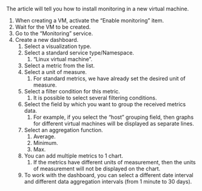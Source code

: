 The article will tell you how to install monitoring in a new virtual machine.

1. When creating a VM, activate the “Enable monitoring” item.
2. Wait for the VM to be created.
3. Go to the “Monitoring” service.
4. Create a new dashboard.
    1. Select a visualization type.
    2. Select a standard service type/Namespace.
        1. “Linux virtual machine”.
    3. Select a metric from the list.
    4. Select a unit of measure.
        1. For standard metrics, we have already set the desired unit of measure.
    5. Select a filter condition for this metric.
        1. It is possible to select several filtering conditions.
    6. Select the field by which you want to group the received metrics data.
        1. For example, if you select the “host” grouping field, then graphs for different virtual machines will be displayed as separate lines.
    7. Select an aggregation function.
        1. Average.
        2. Minimum.
        3. Max.
    8. You can add multiple metrics to 1 chart.
        1. If the metrics have different units of measurement, then the units of measurement will not be displayed on the chart.
    9. To work with the dashboard, you can select a different date interval and different data aggregation intervals (from 1 minute to 30 days).
